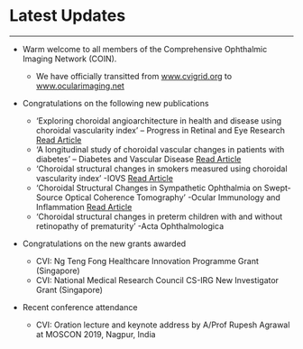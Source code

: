 # Latest Updates

---
* Warm welcome to all members of the Comprehensive Ophthalmic Imaging Network (COIN). 
    * We have officially transitted from www.cvigrid.org to www.ocularimaging.net

* Congratulations on the following new publications
    * ‘Exploring choroidal angioarchitecture in health and disease using choroidal vascularity index’ – Progress in Retinal and Eye Research <a href="https://www.sciencedirect.com/science/article/pii/S135094622030001X?via%3Dihub" target="_blank">Read Article</a>
    * ‘A longitudinal study of choroidal vascular changes in patients with diabetes’ – Diabetes and Vascular Disease <a href="https://journals.sagepub.com/doi/abs/10.1177/1479164119841536" target="_blank">Read Article</a> 
    * ‘Choroidal structural changes in smokers measured using choroidal vascularity index’ -IOVS <a href="https://iovs.arvojournals.org/article.aspx?articleid=2730449" target="_blank">Read Article</a> 
    * ‘Choroidal Structural Changes in Sympathetic Ophthalmia on Swept-Source Optical Coherence Tomography’ -Ocular Immunology and Inflammation <a href="https://www.tandfonline.com/doi/abs/10.1080/09273948.2019.1685110?journalCode=ioii20" target="_blank">Read Article</a> 
    * ‘Choroidal structural changes in preterm children with and without retinopathy of prematurity’ -Acta Ophthalmologica 
 
* Congratulations on the new grants awarded
    *  CVI: Ng Teng Fong Healthcare Innovation Programme Grant (Singapore) 
    *  CVI: National Medical Research Council CS-IRG New Investigator Grant (Singapore) 
    
* Recent conference attendance
    *  CVI: Oration lecture and keynote address by A/Prof Rupesh Agrawal at MOSCON 2019, Nagpur, India 
    
